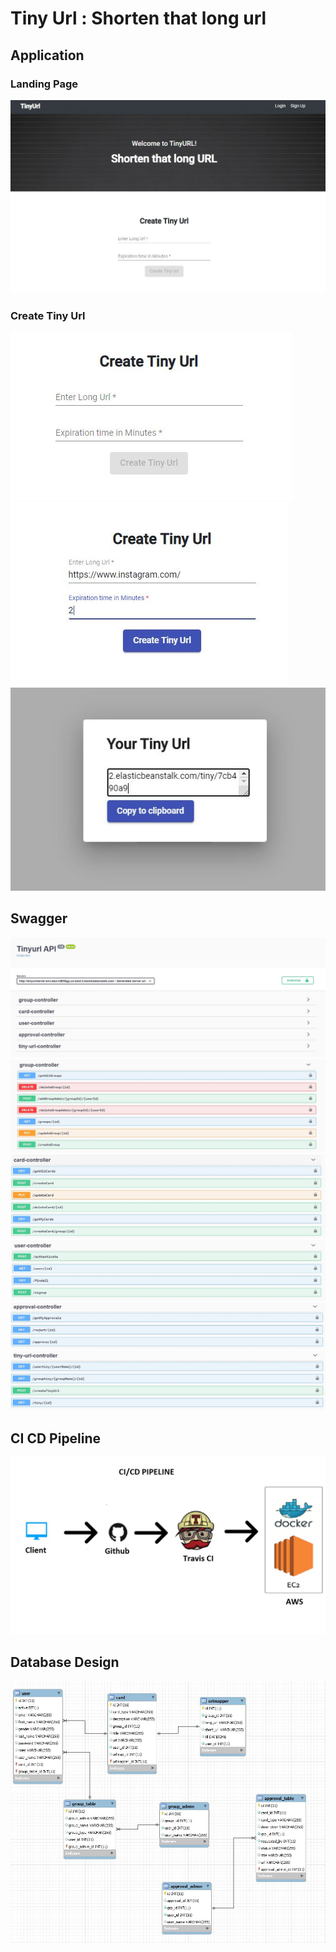 # Tiny Url : Shorten that long url

## Application
<h3>Landing Page</h3>
<img src="images/HomePage.JPG">

<h3>Create Tiny Url</h3>
<img src="images/CreateTinyUrlPage.JPG">
<img src="images/CreateTinyUrl2.JPG">
<img src="images/CreateTinyUrl3.JPG">



## Swagger
<img src="images/Swagger1.JPG">
<img src="images/Swagger2.JPG">
<img src="images/Swagger3.JPG">
<img src="images/Swagger4.JPG">
<img src="images/Swagger5.JPG">
<img src="images/Swagger6.JPG">

## CI CD Pipeline
<img src="images/cicd.jpg">

## Database Design
<img src="images/dbdesign.JPG">




